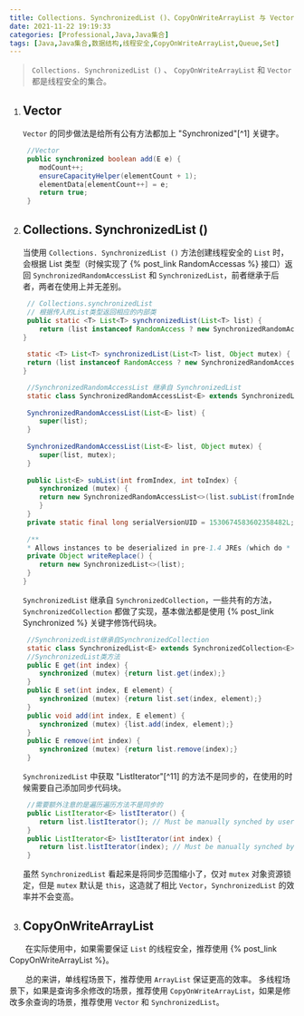 ```yaml
---
title: Collections. SynchronizedList ()、CopyOnWriteArrayList 与 Vector 有什么区别？
date: 2021-11-22 19:19:33
categories: [Professional,Java,Java集合]
tags: [Java,Java集合,数据结构,线程安全,CopyOnWriteArrayList,Queue,Set]
---
```



> `Collections. SynchronizedList ()` 、 `CopyOnWriteArrayList` 和 `Vector` 都是线程安全的集合。
>

1. ## Vector

     `Vector` 的同步做法是给所有公有方法都加上 "Synchronized"[^1] 关键字。
    ```Java
     //Vector
     public synchronized boolean add(E e) {  
     	modCount++;  
     	ensureCapacityHelper(elementCount + 1);  
     	elementData[elementCount++] = e;  
     	return true;  
     }
    
    ```

<!-- more -->

2. ## Collections. SynchronizedList ()

    当使用 `Collections. SynchronizedList ()` 方法创建线程安全的 `List` 时，会根据 List 类型（时候实现了 {% post_link RandomAccessas %} 接口）返回 `SynchronizedRandomAccessList` 和 `SynchronizedList`，前者继承于后者，两者在使用上并无差别。
    ```Java
     // Collections.synchronizedList
     // 根据传入的List类型返回相应的内部类
     public static <T> List<T> synchronizedList(List<T> list) {  
     	return (list instanceof RandomAccess ? new SynchronizedRandomAccessList<>(list) : new SynchronizedList<>(list));  
    }  
      
     static <T> List<T> synchronizedList(List<T> list, Object mutex) { 
     return (list instanceof RandomAccess ? new SynchronizedRandomAccessList<>(list, mutex) : new SynchronizedList<>(list, mutex));  
    }
    ```

    ```Java
     //SynchronizedRandomAccessList 继承自 SynchronizedList
     static class SynchronizedRandomAccessList<E> extends SynchronizedList<E> implements RandomAccess {  
      
     SynchronizedRandomAccessList(List<E> list) {  
     	super(list);  
     }  
      
     SynchronizedRandomAccessList(List<E> list, Object mutex) {  
     	super(list, mutex);  
     }  
      
     public List<E> subList(int fromIndex, int toIndex) {  
     	synchronized (mutex) {  
     	return new SynchronizedRandomAccessList<>(list.subList(fromIndex, toIndex), mutex);  
     	}  
     }  
     private static final long serialVersionUID = 1530674583602358482L;  
      
     /**  
     * Allows instances to be deserialized in pre-1.4 JREs (which do * not have SynchronizedRandomAccessList).  SynchronizedList has * a readResolve method that inverts this transformation upon * deserialization. */ 
     private Object writeReplace() {  
     	return new SynchronizedList<>(list);  
     }  
    }
    ```

    `SynchronizedList` 继承自 `SynchronizedCollection`，一些共有的方法，`SynchronizedCollection` 都做了实现，基本做法都是使用 {% post_link Synchronized %} 关键字修饰代码块。
    ```Java
     //SynchronizedList继承自SynchronizedCollection
     static class SynchronizedList<E> extends SynchronizedCollection<E> implements List<E>{}
     //SynchronizedList类方法
     public E get(int index) {  
     	synchronized (mutex) {return list.get(index);}  
     }  
     public E set(int index, E element) {  
     	synchronized (mutex) {return list.set(index, element);}  
     }  
     public void add(int index, E element) {  
     	synchronized (mutex) {list.add(index, element);}  
     }  
     public E remove(int index) {  
     	synchronized (mutex) {return list.remove(index);}  
     }
    ```

    `SynchronizedList` 中获取 "ListIterator"[^11] 的方法不是同步的，在使用的时候需要自己添加同步代码块。
    ```Java
     //需要额外注意的是遍历遍历方法不是同步的
     public ListIterator<E> listIterator() {  
     	return list.listIterator(); // Must be manually synched by user  
     }  
     public ListIterator<E> listIterator(int index) {  
     	return list.listIterator(index); // Must be manually synched by user  
     }
    ```

    虽然 `SynchronizedList` 看起来是将同步范围缩小了，仅对 `mutex` 对象资源锁定，但是 `mutex` 默认是 `this`，这造就了相比 `Vector`，`SynchronizedList` 的效率并不会变高。
3. ## CopyOnWriteArrayList

　　在实际使用中，如果需要保证 `List` 的线程安全，推荐使用 {% post_link CopyOnWriteArrayList %}。

　　总的来讲，单线程场景下，推荐使用 `ArrayList` 保证更高的效率。
多线程场景下，如果是查询多余修改的场景，推荐使用 `CopyOnWriteArrayList`，如果是修改多余查询的场景，推荐使用 `Vector` 和 `SynchronizedList`。
